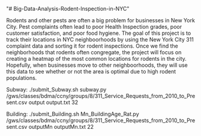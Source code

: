 "# Big-Data-Analysis-Rodent-Inspection-in-NYC" 

<p>
    Rodents and other pests are often a big problem for businesses in New York City. Pest complaints often lead to poor Health Inspection grades, poor customer satisfaction, and poor food hygiene. The goal of this project is to track their locations in NYC neighboorhoods by using the New York City 311 complaint data and sorting it for rodent inspections. Once we find the neighborhoods that rodents often congregate, the project will focus on creating a heatmap of the most common locations for rodents in the city. Hopefully, when businesses move to other neighboorhoods, they will use this data to see whether or not the area is optimal due to high rodent populations. 

</p>

<p> Subway:
./submit_Subway.sh subway.py /gws/classes/bdma/ccny/groups/8/311_Service_Requests_from_2010_to_Present.csv output output.txt 32
</p>

<p> Building: 
./submit_Building.sh Mn_BuildingAge_Rat.py /gws/classes/bdma/ccny/groups/8/311_Service_Requests_from_2010_to_Present.csv outputMn outputMn.txt 22
</p>
